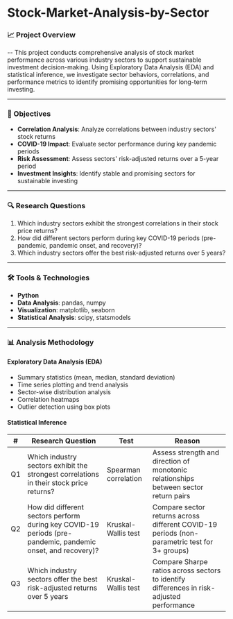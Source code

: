 # Stock-Market-Analysis-by-Sector

### 📈 Project Overview
--
This project conducts comprehensive analysis of stock market performance across various industry sectors to support sustainable investment decision-making. Using Exploratory Data Analysis (EDA) and statistical inference, we investigate sector behaviors, correlations, and performance metrics to identify promising opportunities for long-term investing.

---

### 🎯 Objectives
- **Correlation Analysis**: Analyze correlations between industry sectors' stock returns  
- **COVID-19 Impact**: Evaluate sector performance during key pandemic periods  
- **Risk Assessment**: Assess sectors' risk-adjusted returns over a 5-year period  
- **Investment Insights**: Identify stable and promising sectors for sustainable investing  

---

### 🔍 Research Questions

1. Which industry sectors exhibit the strongest correlations in their stock price returns?  
2. How did different sectors perform during key COVID-19 periods (pre-pandemic, pandemic onset, and recovery)?  
3. Which industry sectors offer the best risk-adjusted returns over 5 years?  

---

### 🛠️ Tools & Technologies

- **Python**  
- **Data Analysis**: pandas, numpy  
- **Visualization**: matplotlib, seaborn  
- **Statistical Analysis**: scipy, statsmodels

---

### 📊 Analysis Methodology
#### Exploratory Data Analysis (EDA)

- Summary statistics (mean, median, standard deviation)  
- Time series plotting and trend analysis  
- Sector-wise distribution analysis  
- Correlation heatmaps  
- Outlier detection using box plots
  
#### Statistical Inference
| #  | Research Question                                                                                           | Test                 | Reason                                                                                  |
| -- | ----------------------------------------------------------------------------------------------------------- | -------------------- | -------------------------------------------------------------------------------------------- |
| Q1 | Which industry sectors exhibit the strongest correlations in their stock price returns?                     | Spearman correlation | Assess strength and direction of monotonic relationships between sector return pairs         |
| Q2 | How did different sectors perform during key COVID-19 periods (pre-pandemic, pandemic onset, and recovery)? | Kruskal-Wallis test  | Compare sector returns across different COVID-19 periods (non-parametric test for 3+ groups) |
| Q3 | Which industry sectors offer the best risk-adjusted returns over 5 years                                    | Kruskal-Wallis test  | Compare Sharpe ratios across sectors to identify differences in risk-adjusted performance    |

